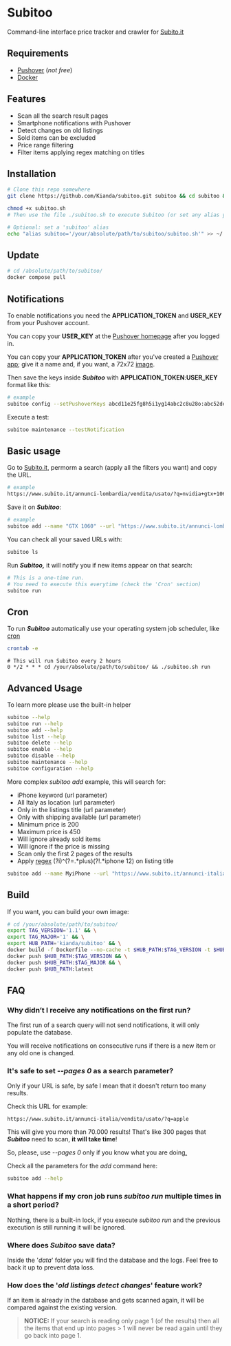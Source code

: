 # Subitoo

Command-line interface price tracker and crawler for [Subito.it](https://www.subito.it)




## Requirements
- [Pushover](https://pushover.net) (*not free*)
- [Docker](https://docs.docker.com/get-docker/)


## Features

- Scan all the search result pages
- Smartphone notifications with Pushover
- Detect changes on old listings
- Sold items can be excluded
- Price range filtering
- Filter items applying regex matching on titles


## Installation

```bash
# Clone this repo somewhere
git clone https://github.com/Kianda/subitoo.git subitoo && cd subitoo && pwd
```
```bash
chmod +x subitoo.sh
# Then use the file ./subitoo.sh to execute Subitoo (or set any alias you want)
```
```bash
# Optional: set a 'subitoo' alias
echo "alias subitoo='/your/absolute/path/to/subitoo/subitoo.sh'" >> ~/.bash_aliases && source ~/.bashrc
```

## Update
```bash
# cd /absolute/path/to/subitoo/
docker compose pull
```
    
## Notifications

To enable notifications you need the **APPLICATION_TOKEN** and **USER_KEY** from your Pushover account.

You can copy your **USER_KEY** at the [Pushover homepage](https://pushover.net) after you logged in.

You can copy your **APPLICATION_TOKEN** after you've created a [Pushover app](https://pushover.net/apps/build); give it a name and, if you want, a 72x72 [image](https://github.com/Kianda/subitoo/blob/main/extra/images/subitoo_icon_circle.png).

Then save the keys inside ***Subitoo*** with **APPLICATION_TOKEN**:**USER_KEY** format like this:
```bash
# example
subitoo config --setPushoverKeys abcd11e25fg8h5i1yg14abc2c8u28o:abc52de1tx9z315ppq5zzb43a1v6hc
```

Execute a test:
```bash
subitoo maintenance --testNotification
```
## Basic usage
Go to [Subito.it](https://www.subito.it), permorm a search (apply all the filters you want) and copy the URL.

```bash
# example
https://www.subito.it/annunci-lombardia/vendita/usato/?q=nvidia+gtx+1060&qso=true
```
Save it on ***Subitoo***:
```bash
# example
subitoo add --name "GTX 1060" --url "https://www.subito.it/annunci-lombardia/vendita/usato/?q=nvidia+gtx+1060&qso=true"
```
You can check all your saved URLs with:
```bash
subitoo ls
```
Run ***Subitoo,*** it will notify you if new items appear on that search:
```bash
# This is a one-time run.
# You need to execute this everytime (check the 'Cron' section)
subitoo run
```

## Cron

To run ***Subitoo*** automatically use your operating system job scheduler, like [cron](https://en.wikipedia.org/wiki/Cron)

```bash
crontab -e
```
```
# This will run Subitoo every 2 hours
0 */2 * * * cd /your/absolute/path/to/subitoo/ && ./subitoo.sh run
```

## Advanced Usage

To learn more please use the built-in helper
```bash
subitoo --help
subitoo run --help
subitoo add --help
subitoo list --help
subitoo delete --help
subitoo enable --help
subitoo disable --help
subitoo maintenance --help
subitoo configuration --help
```

More complex *subitoo add* example, this will search for:
- iPhone keyword (url parameter)
- All Italy as location (url parameter)
- Only in the listings title (url parameter)
- Only with shipping available (url parameter)
- Minimum price is 200
- Maximum price is 450
- Will ignore already sold items
- Will ignore if the price is missing
- Scan only the first 2 pages of the results
- Apply [regex](https://regex101.com/r/sjzhHv/3) (?i)^(?=.*plus)(?!.*iphone 12) on listing title

```bash
subitoo add --name MyiPhone --url "https://www.subito.it/annunci-italia/vendita/usato/?q=iPhone&qso=true&shp=true" --pages 2 --minPrice 200 --maxPrice 450 --skipNoPrice --skipSold --regex '(?i)^(?=.*plus)(?!.*iphone 12)' --skipSold --skipNoPrice```
```

## Build
If you want, you can build your own image:
```bash
# cd /your/absolute/path/to/subitoo/
export TAG_VERSION='1.1' && \
export TAG_MAJOR='1' && \
export HUB_PATH='kianda/subitoo' && \
docker build -f Dockerfile --no-cache -t $HUB_PATH:$TAG_VERSION -t $HUB_PATH:$TAG_MAJOR -t $HUB_PATH:latest . && \
docker push $HUB_PATH:$TAG_VERSION && \
docker push $HUB_PATH:$TAG_MAJOR && \
docker push $HUB_PATH:latest
```

## FAQ

### Why didn’t I receive any notifications on the first run?

The first run of a search query will not send notifications, it will only populate the database.

You will receive notifications on consecutive runs if there is a new item or any old one is changed.

### It's safe to set *--pages 0* as a search parameter?

Only if your URL is safe, by safe I mean that it doesn't return too many results.

Check this URL for example:
```
https://www.subito.it/annunci-italia/vendita/usato/?q=apple
```
This will give you more than 70.000 results! That's like 300 pages that ***Subitoo*** need to scan, **it will take time**!

So, please, use *--pages 0* only if you know what you are doing[.](https://knowyourmeme.com/memes/you-know-nothing-jon-snow)

Check all the parameters for the *add* command here:
```bash
subitoo add --help
```

### What happens if my cron job runs *subitoo run* multiple times in a short period?
Nothing, there is a built-in lock, if you execute *subitoo run* and the previous execution is still running it will be ignored.

### Where does ***Subitoo*** save data?
Inside the '*data*' folder you will find the database and the logs. Feel free to back it up to prevent data loss.

### How does the '*old listings detect changes*' feature work?
If an item is already in the database and gets scanned again, it will be compared against the existing version.

> **NOTICE:** If your search is reading only page 1 (of the results) then all the items that end up into pages > 1 will never be read again until they go back into page 1.
